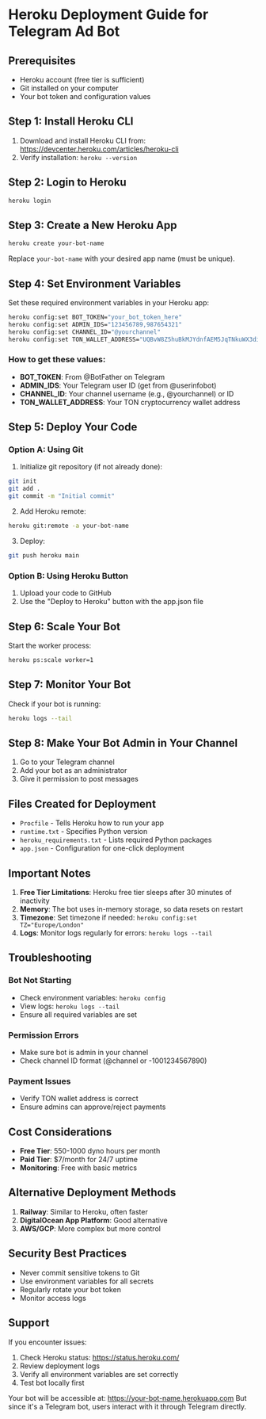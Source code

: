 # Heroku Deployment Guide for Telegram Ad Bot

## Prerequisites
- Heroku account (free tier is sufficient)
- Git installed on your computer
- Your bot token and configuration values

## Step 1: Install Heroku CLI
1. Download and install Heroku CLI from: https://devcenter.heroku.com/articles/heroku-cli
2. Verify installation: `heroku --version`

## Step 2: Login to Heroku
```bash
heroku login
```

## Step 3: Create a New Heroku App
```bash
heroku create your-bot-name
```
Replace `your-bot-name` with your desired app name (must be unique).

## Step 4: Set Environment Variables
Set these required environment variables in your Heroku app:

```bash
heroku config:set BOT_TOKEN="your_bot_token_here"
heroku config:set ADMIN_IDS="123456789,987654321"
heroku config:set CHANNEL_ID="@yourchannel"
heroku config:set TON_WALLET_ADDRESS="UQBvW8Z5huBkMJYdnfAEM5JqTNkuWX3diqYENkWsIL0XggGG"
```

### How to get these values:
- **BOT_TOKEN**: From @BotFather on Telegram
- **ADMIN_IDS**: Your Telegram user ID (get from @userinfobot)
- **CHANNEL_ID**: Your channel username (e.g., @yourchannel) or ID
- **TON_WALLET_ADDRESS**: Your TON cryptocurrency wallet address

## Step 5: Deploy Your Code

### Option A: Using Git
1. Initialize git repository (if not already done):
```bash
git init
git add .
git commit -m "Initial commit"
```

2. Add Heroku remote:
```bash
heroku git:remote -a your-bot-name
```

3. Deploy:
```bash
git push heroku main
```

### Option B: Using Heroku Button
1. Upload your code to GitHub
2. Use the "Deploy to Heroku" button with the app.json file

## Step 6: Scale Your Bot
Start the worker process:
```bash
heroku ps:scale worker=1
```

## Step 7: Monitor Your Bot
Check if your bot is running:
```bash
heroku logs --tail
```

## Step 8: Make Your Bot Admin in Your Channel
1. Go to your Telegram channel
2. Add your bot as an administrator
3. Give it permission to post messages

## Files Created for Deployment
- `Procfile` - Tells Heroku how to run your app
- `runtime.txt` - Specifies Python version
- `heroku_requirements.txt` - Lists required Python packages
- `app.json` - Configuration for one-click deployment

## Important Notes
1. **Free Tier Limitations**: Heroku free tier sleeps after 30 minutes of inactivity
2. **Memory**: The bot uses in-memory storage, so data resets on restart
3. **Timezone**: Set timezone if needed: `heroku config:set TZ="Europe/London"`
4. **Logs**: Monitor logs regularly for errors: `heroku logs --tail`

## Troubleshooting

### Bot Not Starting
- Check environment variables: `heroku config`
- View logs: `heroku logs --tail`
- Ensure all required variables are set

### Permission Errors
- Make sure bot is admin in your channel
- Check channel ID format (@channel or -1001234567890)

### Payment Issues
- Verify TON wallet address is correct
- Ensure admins can approve/reject payments

## Cost Considerations
- **Free Tier**: 550-1000 dyno hours per month
- **Paid Tier**: $7/month for 24/7 uptime
- **Monitoring**: Free with basic metrics

## Alternative Deployment Methods
1. **Railway**: Similar to Heroku, often faster
2. **DigitalOcean App Platform**: Good alternative
3. **AWS/GCP**: More complex but more control

## Security Best Practices
- Never commit sensitive tokens to Git
- Use environment variables for all secrets
- Regularly rotate your bot token
- Monitor access logs

## Support
If you encounter issues:
1. Check Heroku status: https://status.heroku.com/
2. Review deployment logs
3. Verify all environment variables are set correctly
4. Test bot locally first

Your bot will be accessible at: https://your-bot-name.herokuapp.com
But since it's a Telegram bot, users interact with it through Telegram directly.
